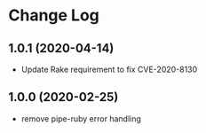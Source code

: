 # Change Log

## 1.0.1 (2020-04-14)
- Update Rake requirement to fix CVE-2020-8130

## 1.0.0 (2020-02-25)
- remove pipe-ruby error handling
